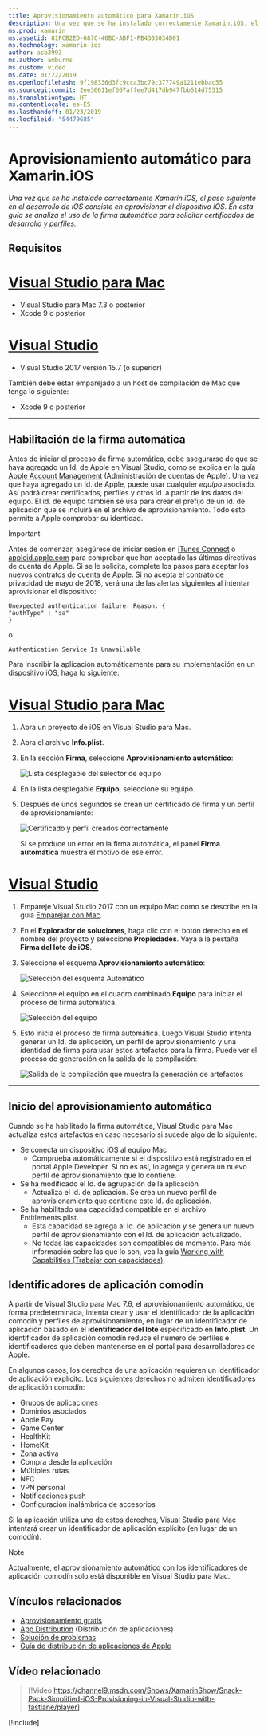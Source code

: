 ```yaml
---
title: Aprovisionamiento automático para Xamarin.iOS
description: Una vez que se ha instalado correctamente Xamarin.iOS, el paso siguiente en el desarrollo de iOS consiste en aprovisionar el dispositivo iOS. En esta guía se analiza el uso de la firma automática para solicitar certificados de desarrollo y perfiles.
ms.prod: xamarin
ms.assetid: 81FCB2ED-687C-40BC-ABF1-FB4303034D01
ms.technology: xamarin-ios
author: asb3993
ms.author: amburns
ms.custom: video
ms.date: 01/22/2019
ms.openlocfilehash: 9f198336d3fc9cca3bc79c377749a1211ebbac55
ms.sourcegitcommit: 2ee36611ef667affee7d417db947fbb614d75315
ms.translationtype: HT
ms.contentlocale: es-ES
ms.lasthandoff: 01/23/2019
ms.locfileid: "54479685"
---
```

# <a name="automatic-provisioning-for-xamarinios"></a>Aprovisionamiento automático para Xamarin.iOS

_Una vez que se ha instalado correctamente Xamarin.iOS, el paso siguiente en el desarrollo de iOS consiste en aprovisionar el dispositivo iOS. En esta guía se analiza el uso de la firma automática para solicitar certificados de desarrollo y perfiles._

## <a name="requirements"></a>Requisitos

# <a name="visual-studio-for-mactabmacos"></a>[Visual Studio para Mac](#tab/macos)

- Visual Studio para Mac 7.3 o posterior
- Xcode 9 o posterior

# <a name="visual-studiotabwindows"></a>[Visual Studio](#tab/windows)

- Visual Studio 2017 versión 15.7 (o superior)

También debe estar emparejado a un host de compilación de Mac que tenga lo siguiente:

- Xcode 9 o posterior

-----

## <a name="enabling-automatic-signing"></a>Habilitación de la firma automática

Antes de iniciar el proceso de firma automática, debe asegurarse de que se haya agregado un Id. de Apple en Visual Studio, como se explica en la guía [Apple Account Management](~/cross-platform/macios/apple-account-management.md) (Administración de cuentas de Apple). Una vez que haya agregado un Id. de Apple, puede usar cualquier _equipo_ asociado. Así podrá crear certificados, perfiles y otros id. a partir de los datos del equipo. El id. de equipo también se usa para crear el prefijo de un id. de aplicación que se incluirá en el archivo de aprovisionamiento. Todo esto permite a Apple comprobar su identidad.

> [!IMPORTANT]
> Antes de comenzar, asegúrese de iniciar sesión en [iTunes Connect](https://itunesconnect.apple.com/) o [appleid.apple.com](https://appleid.apple.com) para comprobar que han aceptado las últimas directivas de cuenta de Apple. Si se le solicita, complete los pasos para aceptar los nuevos contratos de cuenta de Apple. Si no acepta el contrato de privacidad de mayo de 2018, verá una de las alertas siguientes al intentar aprovisionar el dispositivo:
> ```
> Unexpected authentication failure. Reason: {
> "authType" : "sa"
> }
> ```
> o
> ```
> Authentication Service Is Unavailable
> ```

Para inscribir la aplicación automáticamente para su implementación en un dispositivo iOS, haga lo siguiente:

# <a name="visual-studio-for-mactabmacos"></a>[Visual Studio para Mac](#tab/macos)

1. Abra un proyecto de iOS en Visual Studio para Mac.

2. Abra el archivo **Info.plist**.

3. En la sección **Firma**, seleccione **Aprovisionamiento automático**:

    ![Lista desplegable del selector de equipo](automatic-provisioning-images/image2.png)

4. En la lista desplegable **Equipo**, seleccione su equipo.

6. Después de unos segundos se crean un certificado de firma y un perfil de aprovisionamiento:

    ![Certificado y perfil creados correctamente](automatic-provisioning-images/image5.png)

    Si se produce un error en la firma automática, el panel **Firma automática** muestra el motivo de ese error.

# <a name="visual-studiotabwindows"></a>[Visual Studio](#tab/windows)

1. Empareje Visual Studio 2017 con un equipo Mac como se describe en la guía [Emparejar con Mac](~/ios/get-started/installation/windows/connecting-to-mac/index.md).

2. En el **Explorador de soluciones**, haga clic con el botón derecho en el nombre del proyecto y seleccione **Propiedades**. Vaya a la pestaña **Firma del lote de iOS**.

3. Seleccione el esquema **Aprovisionamiento automático**:

    ![Selección del esquema Automático](automatic-provisioning-images/prov4.png)

4. Seleccione el equipo en el cuadro combinado **Equipo** para iniciar el proceso de firma automática.

    ![Selección del equipo](automatic-provisioning-images/prov3.png)

4. Esto inicia el proceso de firma automática. Luego Visual Studio intenta generar un Id. de aplicación, un perfil de aprovisionamiento y una identidad de firma para usar estos artefactos para la firma. Puede ver el proceso de generación en la salida de la compilación:

    ![Salida de la compilación que muestra la generación de artefactos](automatic-provisioning-images/prov5.png)

-----

## <a name="triggering-automatic-provisioning"></a>Inicio del aprovisionamiento automático

Cuando se ha habilitado la firma automática, Visual Studio para Mac actualiza estos artefactos en caso necesario si sucede algo de lo siguiente:

* Se conecta un dispositivo iOS al equipo Mac
    - Comprueba automáticamente si el dispositivo está registrado en el portal Apple Developer. Si no es así, lo agrega y genera un nuevo perfil de aprovisionamiento que lo contiene.
* Se ha modificado el Id. de agrupación de la aplicación
    - Actualiza el Id. de aplicación. Se crea un nuevo perfil de aprovisionamiento que contiene este Id. de aplicación.
* Se ha habilitado una capacidad compatible en el archivo Entitlements.plist.
    - Esta capacidad se agrega al Id. de aplicación y se genera un nuevo perfil de aprovisionamiento con el Id. de aplicación actualizado.
    - No todas las capacidades son compatibles de momento. Para más información sobre las que lo son, vea la guía [Working with Capabilities (Trabajar con capacidades)](~/ios/deploy-test/provisioning/capabilities/index.md).

## <a name="wildcard-app-ids"></a>Identificadores de aplicación comodín

A partir de Visual Studio para Mac 7.6, el aprovisionamiento automático, de forma predeterminada, intenta crear y usar el identificador de la aplicación comodín y perfiles de aprovisionamiento, en lugar de un identificador de aplicación basado en el **identificador del lote** especificado en **Info.plist**. Un identificador de aplicación comodín reduce el número de perfiles e identificadores que deben mantenerse en el portal para desarrolladores de Apple.

En algunos casos, los derechos de una aplicación requieren un identificador de aplicación explícito. Los siguientes derechos no admiten identificadores de aplicación comodín:

- Grupos de aplicaciones
- Dominios asociados
- Apple Pay
- Game Center
- HealthKit
- HomeKit
- Zona activa
- Compra desde la aplicación
- Múltiples rutas
- NFC
- VPN personal
- Notificaciones push
- Configuración inalámbrica de accesorios

Si la aplicación utiliza uno de estos derechos, Visual Studio para Mac intentará crear un identificador de aplicación explícito (en lugar de un comodín).

> [!NOTE]
> Actualmente, el aprovisionamiento automático con los identificadores de aplicación comodín solo está disponible en Visual Studio para Mac.

## <a name="related-links"></a>Vínculos relacionados

- [Aprovisionamiento gratis](~/ios/get-started/installation/device-provisioning/free-provisioning.md)
- [App Distribution](~/ios/deploy-test/app-distribution/index.md) (Distribución de aplicaciones)
- [Solución de problemas](~/ios/deploy-test/troubleshooting.md)
- [Guía de distribución de aplicaciones de Apple](https://developer.apple.com/library/ios/documentation/IDEs/Conceptual/AppDistributionGuide/Introduction/Introduction.html)

## <a name="related-video"></a>Vídeo relacionado

> [!Video https://channel9.msdn.com/Shows/XamarinShow/Snack-Pack-Simplified-iOS-Provisioning-in-Visual-Studio-with-fastlane/player]

[!include[](~/essentials/includes/xamarin-show-essentials.md)]
